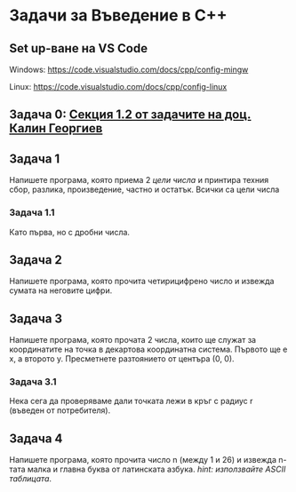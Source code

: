 # Задачи за Въведение в C++
## Set up-ване на VS Code
Windows: https://code.visualstudio.com/docs/cpp/config-mingw

Linux: https://code.visualstudio.com/docs/cpp/config-linux

## Задача 0: [Секция 1.2 от задачите на доц. Калин Георгиев](https://github.com/vasilzahariev/IP-Practicum-Tasks/blob/main/Week%2001%20-%20Intro%20to%20C%2B%2B/Kalin%20Georgiev's%20Problems.pdf)

## Задача 1
Напишете програма, която приема 2 *цели числа* и принтира техния сбор, разлика, произведение, частно и остатък. Всички са цели числа

### Задача 1.1
Като първа, но с дробни числа.

## Задача 2
Напишете програма, която прочита четирицифрено число и извежда сумата на неговите цифри.

## Задача 3
Напишете програма, която прочата 2 числа, които ще служат за координатите на точка в декартова координатна система. Първото ще е x, а второто y. Пресметнете разтоянието от центъра (0, 0).

### Задача 3.1
Нека сега да проверяваме дали точката лежи в кръг с радиус r (въведен от потребителя).

## Задача 4
Напишете програма, която прочита число n (между 1 и 26) и извежда n-тата малка и главна буква от латинската азбука. *hint: използвайте ASCII таблицата*.
